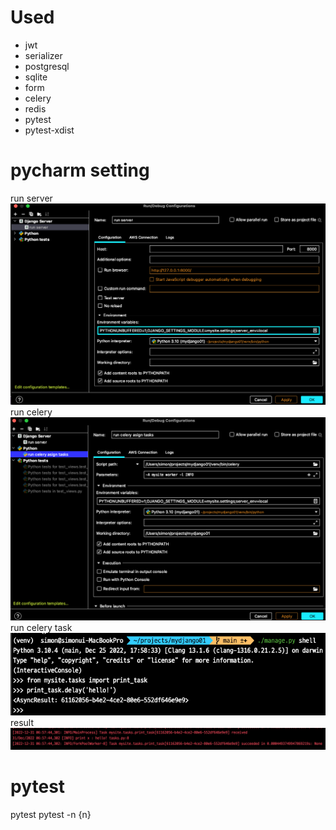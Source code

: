 # Used
* jwt
* serializer
* postgresql
* sqlite
* form
* celery
* redis
* pytest
* pytest-xdist

# pycharm setting
run server
![img.png](z_images_for_readme/img.png)
run celery
![img_1.png](z_images_for_readme/img_1.png)
run celery task
![img_2.png](z_images_for_readme/img_2.png)
result
![img_3.png](z_images_for_readme/img_3.png)

# pytest
pytest
pytest -n {n}
